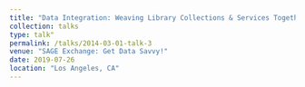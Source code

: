 ```yaml
---
title: "Data Integration: Weaving Library Collections & Services Together"
collection: talks
type: talk"
permalink: /talks/2014-03-01-talk-3
venue: "SAGE Exchange: Get Data Savvy!"
date: 2019-07-26
location: "Los Angeles, CA"
---
```


